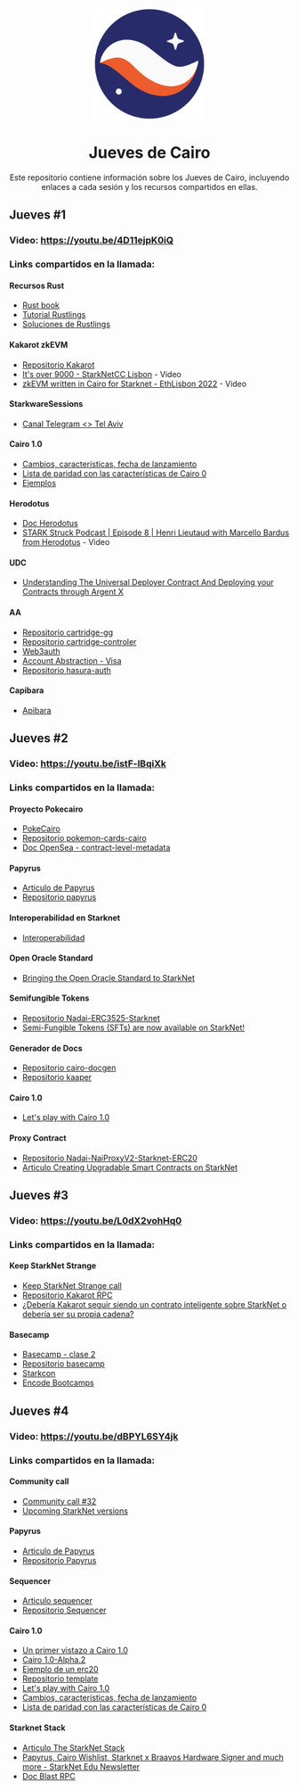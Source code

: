 <div align="center">
  <img alt="starknet logo" src="./assets/starknet.png" width="200" >
  <h1 align="center">Jueves de Cairo</h1>
  <p align="center">Este repositorio contiene información sobre los Jueves de Cairo, incluyendo enlaces a cada sesión y los recursos compartidos en ellas.</p>
</div>

## Jueves #1 

### Video: https://youtu.be/4D11ejpK0iQ

### Links compartidos en la llamada: 

#### Recursos Rust
- [Rust book](https://doc.rust-lang.org/book)
- [Tutorial Rustlings](https://github.com/rust-lang/rustlings)
- [Soluciones de Rustlings](https://github.com/ArturVargas/rustlings)

#### Kakarot zkEVM
- [Repositorio Kakarot](https://github.com/sayajin-labs/kakarot)
- [It's over 9000 - StarkNetCC Lisbon](https://www.youtube.com/watch?v=GPWP0WolABs) - Video
- [zkEVM written in Cairo for Starknet - EthLisbon 2022](https://www.youtube.com/watch?v=kkM5yNFgNh4) - Video

#### StarkwareSessions
- [Canal Telegram <> Tel Aviv ](https://t.me/StarkWareSassions2023)

#### Cairo 1.0
- [Cambios, características, fecha de lanzamiento](https://extropy-io.medium.com/cairo-1-0-changes-features-release-date-15a266d7b919)
- [Lista de paridad con las características de Cairo 0](https://github.com/starkware-libs/cairo/blob/main/docs/FEATURE_PARITY.md)
- [Ejemplos](https://github.com/starkware-libs/cairo/tree/main/examples)

#### Herodotus
- [Doc Herodotus](https://docs.herodotus.dev/herodotus-docs)
- [STARK Struck Podcast | Episode 8 | Henri Lieutaud with Marcello Bardus from Herodotus](https://www.youtube.com/watch?v=ozt6JDaFUbQ) - Video

#### UDC
- [Understanding The Universal Deployer Contract And Deploying your Contracts through Argent X](https://www.argent.xyz/blog/understanding-the-universal-deployer-contract)

#### AA
- [Repositorio cartridge-gg](https://github.com/cartridge-gg)
- [Repositorio cartridge-controler](https://github.com/cartridge-gg/cartridge-controller)
- [Web3auth](https://web3auth.io/)
- [Account Abstraction - Visa](https://twitter.com/StarkNetEs/status/1605349370852913152?t=MiPrzE940AbGF7CH06EbKg&s=19)
- [Repositorio hasura-auth](https://github.com/nhost/hasura-auth)

#### Capibara
- [Apibara](https://www.apibara.com/)

## Jueves #2 

### Video: https://youtu.be/istF-lBqiXk

### Links compartidos en la llamada: 

#### Proyecto Pokecairo
- [PokeCairo](https://pokecairo-cards.com)
- [Repositorio pokemon-cards-cairo](https://github.com/sdgalvan/pokemon-cards-cairo)
- [Doc OpenSea - contract-level-metadata](https://docs.opensea.io/docs/contract-level-metadata)

#### Papyrus
- [Articulo de Papyrus](https://medium.com/starkware/papyrus-an-open-source-starknet-full-node-396f7cd90202)
- [Repositorio papyrus](https://github.com/starkware-libs/papyrus)

#### Interoperabilidad en Starknet
- [Interoperabilidad](https://medium.com/@amherst_labs/journey-with-gereg%C3%A8-ibc-between-cosmos-hub-and-l2-zk-rollups-392d7cb9555e)

#### Open Oracle Standard
- [Bringing the Open Oracle Standard to StarkNet](https://medium.com/@EmpiricNetwork/bringing-the-open-oracle-standard-to-starknet-3293e848e8a8)

#### Semifungible Tokens
- [Repositorio Nadai-ERC3525-Starknet](https://github.com/Nadai2010/Nadai-ERC3525-Starknet)
- [Semi-Fungible Tokens (SFTs) are now available on StarkNet!](https://carbonable.medium.com/semi-fungible-tokens-sfts-are-now-available-on-starknet-2e108594216f)

#### Generador de Docs
- [Repositorio cairo-docgen](https://github.com/nostrafinance/cairo-docgen)
- [Repositorio kaaper](https://github.com/onlydustxyz/kaaper)

#### Cairo 1.0
- [Let's play with Cairo 1.0](https://twitter.com/DrSpacemn/status/1612937340313571328)

#### Proxy Contract
- [Repositorio Nadai-NaiProxyV2-Starknet-ERC20](https://github.com/Nadai2010/Nadai-NaiProxyV2-Starknet-ERC20)
- [Articulo Creating Upgradable Smart Contracts on StarkNet](https://medium.com/starknet-edu/creating-upgradable-smart-contracts-on-starknet-12b7d9bd60c7)

## Jueves #3 

### Video: https://youtu.be/L0dX2vohHq0

### Links compartidos en la llamada: 

#### Keep StarkNet Strange
- [Keep StarkNet Strange call](https://us02web.zoom.us/j/9966382969)
- [Repositorio Kakarot RPC](https://github.com/sayajin-labs/kakarot-rpc)
- [¿Debería Kakarot seguir siendo un contrato inteligente sobre StarkNet o debería ser su propia cadena?
](https://twitter.com/ETazou/status/1615748349386162179)
#### Basecamp
- [Basecamp - clase 2](https://www.youtube.com/watch?v=AxZAunyXfbQ)
- [Repositorio basecamp](https://github.com/starknet-edu/basecamp)
- [Starkcon](https://www.youtube.com/@starkcon)
- [Encode Bootcamps](https://www.encode.club/encode-bootcamps)

## Jueves #4

### Video: https://youtu.be/dBPYL6SY4jk

### Links compartidos en la llamada: 

#### Community call
- [Community call #32](https://twitter.com/StarkWareLtd/status/1617871862763229185)
- [Upcoming StarkNet versions](https://docs.starknet.io/documentation/starknet_versions/upcoming_versions/#what_to_expect)

#### Papyrus
- [Articulo de Papyrus](https://medium.com/starkware/papyrus-an-open-source-starknet-full-node-396f7cd90202)
- [Repositorio Papyrus](https://github.com/starkware-libs/papyrus)

#### Sequencer
- [Articulo sequencer](https://starkware.medium.com/starknets-new-sequencer-339e63845003)
- [Repositorio Sequencer](https://github.com/starkware-libs/blockifier)

#### Cairo 1.0
- [Un primer vistazo a Cairo 1.0](https://medium.com/nethermind-eth/a-first-look-at-cairo-1-0-a-safer-stronger-simpler-provable-programming-language-892ce4c07b38)
- [Cairo 1.0-Alpha.2](https://starkware.medium.com/cairo-1-0-alpha-2-new-release-is-coming-d9a8c2b0ca)
- [Ejemplo de un erc20](https://github.com/starkware-libs/cairo/blob/main/crates/cairo-lang-starknet/test_data/erc20.cairo)
- [Repositorio template](https://github.com/ExtropyIO/cairo-1-template)
- [Let's play with Cairo 1.0](https://twitter.com/DrSpacemn/status/1612937340313571328)
- [Cambios, características, fecha de lanzamiento](https://extropy-io.medium.com/cairo-1-0-changes-features-release-date-15a266d7b919)
- [Lista de paridad con las características de Cairo 0](https://github.com/starkware-libs/cairo/blob/main/docs/FEATURE_PARITY.md)

#### Starknet Stack
- [Articulo The StarkNet Stack](https://medium.com/starknet-edu/the-starknet-stack-7b0d70a7e1d4)
- [Papyrus, Cairo Wishlist, Starknet x Braavos Hardware Signer and much more - StarkNet Edu Newsletter](https://starknet.substack.com/p/papyrus-cairo-wishlist-starknet-x?utm_source=post-email-title&publication_id=1059528&post_id=97149701&isFreemail=true&utm_medium=email)
- [Doc Blast RPC](https://docs.blastapi.io/blast-documentation/readme)
